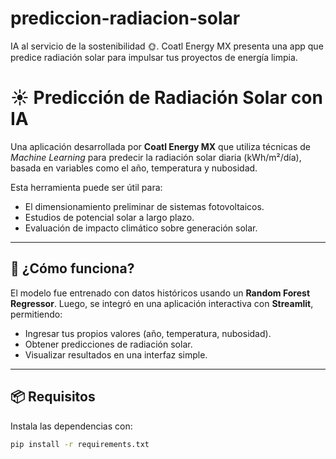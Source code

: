 # prediccion-radiacion-solar
IA al servicio de la sostenibilidad 🌞. Coatl Energy MX presenta una app que predice radiación solar para impulsar tus proyectos de energía limpia.
# ☀️ Predicción de Radiación Solar con IA

Una aplicación desarrollada por **Coatl Energy MX** que utiliza técnicas de *Machine Learning* para predecir la radiación solar diaria (kWh/m²/día), basada en variables como el año, temperatura y nubosidad. 

Esta herramienta puede ser útil para:

- El dimensionamiento preliminar de sistemas fotovoltaicos.
- Estudios de potencial solar a largo plazo.
- Evaluación de impacto climático sobre generación solar.

---

## 🚀 ¿Cómo funciona?

El modelo fue entrenado con datos históricos usando un **Random Forest Regressor**. Luego, se integró en una aplicación interactiva con **Streamlit**, permitiendo:

- Ingresar tus propios valores (año, temperatura, nubosidad).
- Obtener predicciones de radiación solar.
- Visualizar resultados en una interfaz simple.

---

## 📦 Requisitos

Instala las dependencias con:

```bash
pip install -r requirements.txt
